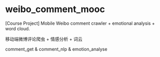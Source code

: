 # weibo_comment_mooc

[Course Project] Mobile Weibo comment crawler + emotional analysis + word cloud.

移动端微博评论爬虫 + 情感分析 + 词云

comment_get &amp; comment_nlp &amp; emotion_analyse
